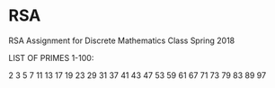 # RSA
RSA Assignment for Discrete Mathematics Class Spring 2018

LIST OF PRIMES 1-100:

  2      3      5      7     11     13     17     19     23     29 
     31     37     41     43     47     53     59     61     67     71 
     73     79     83     89     97  
